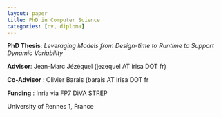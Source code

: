 ```yaml
---
layout: paper
title: PhD in Computer Science
categories: [cv, diploma]
---
```


**PhD Thesis**: _Leveraging Models from Design-time to Runtime to Support Dynamic Variability_

**Advisor**: Jean-Marc Jézéquel (jezequel AT irisa DOT fr)

**Co-Advisor** : Olivier Barais (barais AT irisa DOT fr

**Funding** : Inria via FP7 DiVA STREP

University of Rennes 1, France

